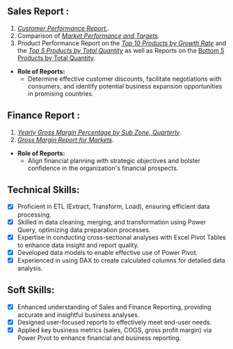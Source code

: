 ## Sales Report :
1. [_Customer Performance Report._](https://github.com/kennethChan30/Excel-business-report/blob/main/Customer%20Net%20sales%20Performance.pdf).
2. Comparison of [_Market Performance and Targets_](https://github.com/kennethChan30/Excel-business-report/blob/main/Market%20Performance.pdf).
3. Product Performance Report on the [_Top 10 Products by Growth Rate_](https://github.com/kennethChan30/Excel-business-report/blob/main/Top%2010%20Products%20by%20Growth%20Rate.pdf)  and the [_Top 5 Products by Total Quantity_](https://github.com/kennethChan30/Excel-business-report/blob/main/Top%205%20Products%20by%20Quantity%20Sold.pdf) as well as Reports on the [Bottom 5 Products by Total Quantity](https://github.com/kennethChan30/Excel-business-report/blob/main/Bottom%205%20Products%20by%20Quantity%20Sold.pdf).

- **Role of Reports:** 
    - Determine effective customer discounts, facilitate negotiations with consumers, and identify potential business expansion opportunities in promising countries.


## Finance Report :
1. [_Yearly Gross Margin Percentage by Sub Zone, Quarterly_](https://github.com/kennethChan30/Excel-business-report/blob/main/Yearly%20GM%25%20by%20Sub%20Zone%20Quarterly.pdf).
2. [_Gross Margin Report for Markets_](https://github.com/kennethChan30/Excel-business-report/blob/main/GM%20Report%20for%20Markets.pdf).


- **Role of Reports:** 
    - Align financial planning with strategic objectives and bolster confidence in the organization's financial prospects.



## Technical Skills:
- [x]	Proficient in ETL (Extract, Transform, Load), ensuring efficient data processing.
- [x]	Skilled in data cleaning, merging, and transformation using Power Query, optimizing data preparation processes.
- [x]	Expertise in conducting cross-sectional analyses with Excel Pivot Tables to enhance data insight and report quality.
- [x]	Developed data models to enable effective use of Power Pivot.
- [x]	Experienced in using DAX to create calculated columns for detailed data analysis.

## Soft Skills:
- [x]	Enhanced understanding of Sales and Finance Reporting, providing accurate and insightful business analyses.
- [x]	Designed user-focused reports to effectively meet end-user needs.
- [x]	Applied key business metrics (sales, COGS, gross profit margin) via Power Pivot to enhance financial and business reporting.
